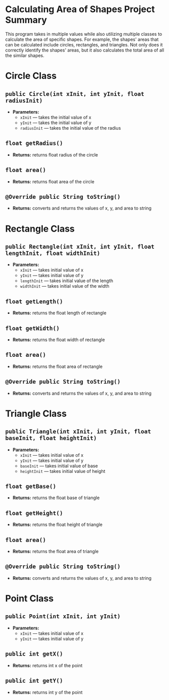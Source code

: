 # Calculating Area of Shapes Project Summary
This program takes in multiple values while also utilizing multiple classes to calculate the area of specific shapes. For example, the shapes' areas that can be calculated include circles, rectangles, and triangles. Not only does it correctly identify the shapes' areas, but it also calculates the total area of all the similar shapes.

# Circle Class

## `public Circle(int xInit, int yInit, float radiusInit)`

 * **Parameters:**
   * `xInit` — takes the initial value of x
   * `yInit` — takes the initial value of y
   * `radiusInit` — takes the initial value of the radius

## `float getRadius()`

 * **Returns:** returns float radius of the circle

## `float area()`

 * **Returns:** returns float area of the circle

## `@Override public String toString()`

 * **Returns:** converts and returns the values of x, y, and area to string

# Rectangle Class

## `public Rectangle(int xInit, int yInit, float lengthInit, float widthInit)`

 * **Parameters:**
   * `xInit` — takes initial value of x
   * `yInit` — takes initial value of y
   * `lengthInit` — takes initial value of the length
   * `widthInit` — takes initial value of the width

## `float getLength()`

 * **Returns:** returns the float length of rectangle

## `float getWidth()`

 * **Returns:** returns the float width of rectangle

## `float area()`

 * **Returns:** returns the float area of rectangle

## `@Override public String toString()`

 * **Returns:** converts and returns the values of x, y, and area to string

# Triangle Class

## `public Triangle(int xInit, int yInit, float baseInit, float heightInit)`

 * **Parameters:**
   * `xInit` — takes initial value of x
   * `yInit` — takes initial value of y
   * `baseInit` — takes initial value of base
   * `heightInit` — takes initial value of height

## `float getBase()`

 * **Returns:** returns the float base of triangle

## `float getHeight()`

 * **Returns:** returns the float height of triangle

## `float area()`

 * **Returns:** returns the float area of triangle

## `@Override public String toString()`

 * **Returns:** converts and returns the values of x, y, and area to string

# Point Class

## `public Point(int xInit, int yInit)`

 * **Parameters:**
   * `xInit` — takes initial value of x
   * `yInit` — takes initial value of y

## `public int getX()`

 * **Returns:** returns int x of the point

## `public int getY()`

 * **Returns:** returns int y of the point
